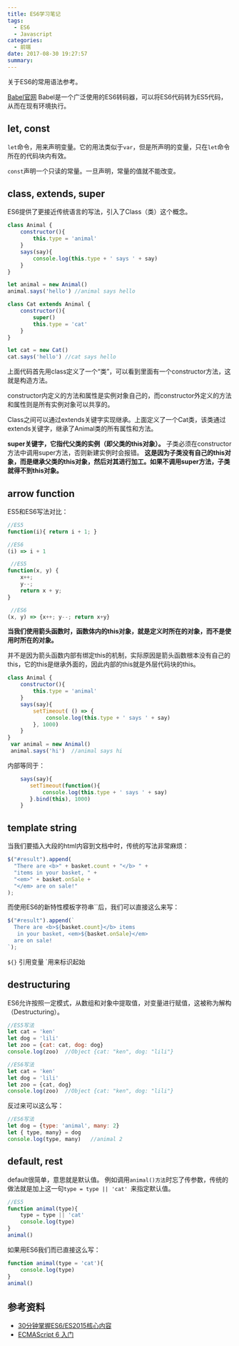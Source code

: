 ```yaml
---
title: ES6学习笔记
tags:
  - ES6
  - Javascript
categories:
  - 前端
date: 2017-08-30 19:27:57
summary: 
---
```


关于ES6的常用语法参考。

<!-- more -->

[Babel官网](https://babeljs.io/)
Babel是一个广泛使用的ES6转码器，可以将ES6代码转为ES5代码，从而在现有环境执行。
## let, const
`let`命令，用来声明变量。它的用法类似于`var`，但是所声明的变量，只在`let`命令所在的代码块内有效。

`const`声明一个只读的常量。一旦声明，常量的值就不能改变。

## class, extends, super
ES6提供了更接近传统语言的写法，引入了Class（类）这个概念。

```js
class Animal {
    constructor(){
        this.type = 'animal'
    }
    says(say){
        console.log(this.type + ' says ' + say)
    }
}

let animal = new Animal()
animal.says('hello') //animal says hello

class Cat extends Animal {
    constructor(){
        super()
        this.type = 'cat'
    }
}

let cat = new Cat()
cat.says('hello') //cat says hello
```
上面代码首先用class定义了一个“类”，可以看到里面有一个constructor方法，这就是构造方法。

constructor内定义的方法和属性是实例对象自己的，而constructor外定义的方法和属性则是所有实例对象可以共享的。


Class之间可以通过extends关键字实现继承。上面定义了一个Cat类，该类通过extends关键字，继承了Animal类的所有属性和方法。

**super关键字，它指代父类的实例（即父类的this对象）。**
子类必须在constructor方法中调用super方法，否则新建实例时会报错。
**这是因为子类没有自己的this对象，而是继承父类的this对象，然后对其进行加工。如果不调用super方法，子类就得不到this对象。**

## arrow function

ES5和ES6写法对比：
```js
//ES5
function(i){ return i + 1; } 

//ES6
(i) => i + 1 
```
```js
 //ES5
function(x, y) { 
    x++;
    y--;
    return x + y;
}

 //ES6
(x, y) => {x++; y--; return x+y}
```

**当我们使用箭头函数时，函数体内的this对象，就是定义时所在的对象，而不是使用时所在的对象。**

并不是因为箭头函数内部有绑定this的机制，实际原因是箭头函数根本没有自己的this，它的this是继承外面的，因此内部的this就是外层代码块的this。

```js
class Animal {
    constructor(){
        this.type = 'animal'
    }
    says(say){
        setTimeout( () => {
            console.log(this.type + ' says ' + say)
        }, 1000)
    }
}
 var animal = new Animal()
 animal.says('hi')  //animal says hi
```
内部等同于：
```js
    says(say){
       setTimeout(function(){
           console.log(this.type + ' says ' + say)
       }.bind(this), 1000)
    }
```

## template string
当我们要插入大段的html内容到文档中时，传统的写法非常麻烦：

```js
$("#result").append(
  "There are <b>" + basket.count + "</b> " +
  "items in your basket, " +
  "<em>" + basket.onSale +
  "</em> are on sale!"
);
```
而使用ES6的新特性模板字符串``后，我们可以直接这么来写：

```js
$("#result").append(`
  There are <b>${basket.count}</b> items
   in your basket, <em>${basket.onSale}</em>
  are on sale!
`);
```

`${}` 引用变量
`用来标识起始

## destructuring
ES6允许按照一定模式，从数组和对象中提取值，对变量进行赋值，这被称为解构（Destructuring）。

```js
//ES5写法
let cat = 'ken'
let dog = 'lili'
let zoo = {cat: cat, dog: dog}
console.log(zoo)  //Object {cat: "ken", dog: "lili"}
```

```js
//ES6写法
let cat = 'ken'
let dog = 'lili'
let zoo = {cat, dog}
console.log(zoo)  //Object {cat: "ken", dog: "lili"}
```
反过来可以这么写：
```js
//ES6写法
let dog = {type: 'animal', many: 2}
let { type, many} = dog
console.log(type, many)   //animal 2
```

## default, rest
default很简单，意思就是默认值。
例如调用`animal()方法`时忘了传参数，传统的做法就是加上这一句`type = type || 'cat' `来指定默认值。
```js
//ES5
function animal(type){
    type = type || 'cat'  
    console.log(type)
}
animal()
```
如果用ES6我们而已直接这么写：
```js
function animal(type = 'cat'){
    console.log(type)
}
animal()
```


## 参考资料
- [30分钟掌握ES6/ES2015核心内容](https://segmentfault.com/a/1190000004365693#articleHeader5)
- [ECMAScript 6 入门](https://es6.ruanyifeng.com/)
